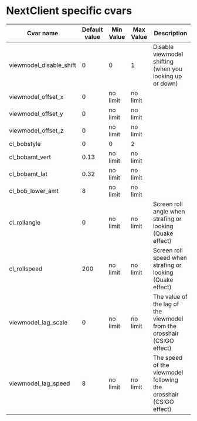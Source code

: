 
# NextClient specific cvars

| Cvar name | Default value | Min Value | Max Value | Description |
| --- | --- | --- | --- | --- |
| viewmodel_disable_shift | 0 | 0 | 1 | Disable viewmodel shifting (when you looking up or down) |
| viewmodel_offset_x | 0 | no limit | no limit |  |
| viewmodel_offset_y | 0 | no limit | no limit |  |
| viewmodel_offset_z | 0 | no limit | no limit |  |
| cl_bobstyle | 0 | 0 | 2 |  |
| cl_bobamt_vert | 0.13 | no limit | no limit |  |
| cl_bobamt_lat | 0.32 | no limit | no limit |  |
| cl_bob_lower_amt | 8 | no limit | no limit |  |
| cl_rollangle | 0 | no limit | no limit | Screen roll angle when strafing or looking (Quake effect) |
| cl_rollspeed | 200 | no limit | no limit | Screen roll speed when strafing or looking (Quake effect) |
| viewmodel_lag_scale | 0 | no limit | no limit | The value of the lag of the viewmodel from the crosshair (CS:GO effect) |
| viewmodel_lag_speed | 8 | no limit | no limit | The speed of the viewmodel following the crosshair (CS:GO effect) |
